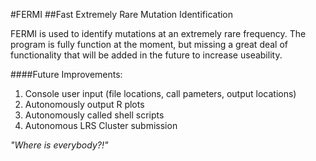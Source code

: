 #FERMI
##Fast Extremely Rare Mutation Identification

FERMI is used to identify mutations at an extremely rare frequency.
The program is fully function at the moment, but missing a great deal of 
functionality that will be added in the future to increase useability.

####Future Improvements:
1. Console user input (file locations, call pameters, output locations)
2. Autonomously output R plots
3. Autonomously called shell scripts
4. Autonomous LRS Cluster submission

*"Where is everybody?!"*
